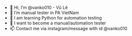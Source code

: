 - 👋 Hi, I’m @vanko010 - Vũ Lê
- 👀 I’m manual tester in PA VietNam
- 🌱 I am learning Python for automation testing
- 💞️ I want to become a manual/automation tester
- 📫 Contact me via instagram/message with id @vanko010

<!---
vanko010/vanko010 is a ✨ special ✨ repository because its `README.md` (this file) appears on your GitHub profile.
You can click the Preview link to take a look at your changes.
--->
